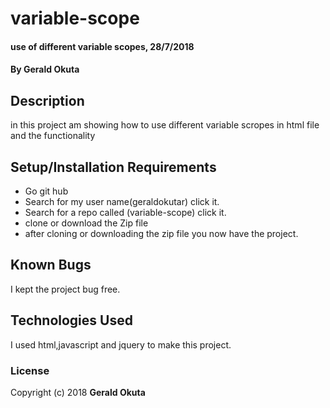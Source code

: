 # variable-scope
#### use of different variable scopes, 28/7/2018
#### By **Gerald Okuta**
## Description
in this project am showing how to use different variable scropes in html file
and the functionality
## Setup/Installation Requirements
* Go git hub
* Search for my user name(geraldokutar) click it.
* Search for a repo called (variable-scope) click it.
* clone or download the Zip file
* after cloning or downloading the zip file you now have the project.

## Known Bugs
I kept the project bug free.
## Technologies Used
I used html,javascript and jquery to make this project.

### License

Copyright (c) 2018 **Gerald Okuta**
